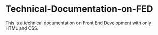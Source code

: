 # Technical-Documentation-on-FED
This is a technical documentation on Front End Development with only HTML and CSS.
